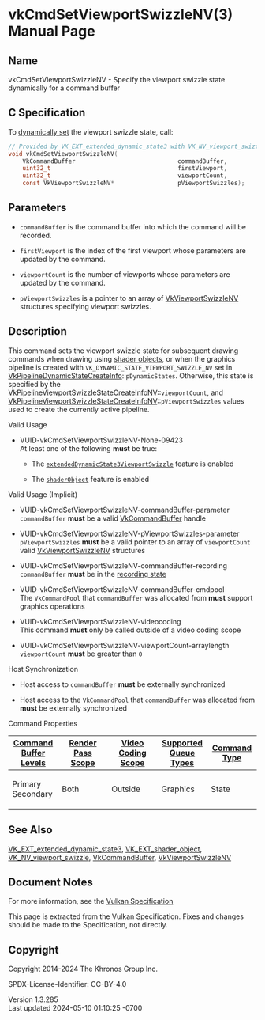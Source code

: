 # vkCmdSetViewportSwizzleNV(3) Manual Page

## Name

vkCmdSetViewportSwizzleNV - Specify the viewport swizzle state
dynamically for a command buffer



## <a href="#_c_specification" class="anchor"></a>C Specification

To <a
href="https://registry.khronos.org/vulkan/specs/1.3-extensions/html/vkspec.html#pipelines-dynamic-state"
target="_blank" rel="noopener">dynamically set</a> the viewport swizzle
state, call:

``` c
// Provided by VK_EXT_extended_dynamic_state3 with VK_NV_viewport_swizzle, VK_EXT_shader_object with VK_NV_viewport_swizzle
void vkCmdSetViewportSwizzleNV(
    VkCommandBuffer                             commandBuffer,
    uint32_t                                    firstViewport,
    uint32_t                                    viewportCount,
    const VkViewportSwizzleNV*                  pViewportSwizzles);
```

## <a href="#_parameters" class="anchor"></a>Parameters

- `commandBuffer` is the command buffer into which the command will be
  recorded.

- `firstViewport` is the index of the first viewport whose parameters
  are updated by the command.

- `viewportCount` is the number of viewports whose parameters are
  updated by the command.

- `pViewportSwizzles` is a pointer to an array of
  [VkViewportSwizzleNV](https://registry.khronos.org/vulkan/specs/1.3-extensions/man/html/VkViewportSwizzleNV.html) structures specifying
  viewport swizzles.

## <a href="#_description" class="anchor"></a>Description

This command sets the viewport swizzle state for subsequent drawing
commands when drawing using <a
href="https://registry.khronos.org/vulkan/specs/1.3-extensions/html/vkspec.html#shaders-objects"
target="_blank" rel="noopener">shader objects</a>, or when the graphics
pipeline is created with `VK_DYNAMIC_STATE_VIEWPORT_SWIZZLE_NV` set in
[VkPipelineDynamicStateCreateInfo](https://registry.khronos.org/vulkan/specs/1.3-extensions/man/html/VkPipelineDynamicStateCreateInfo.html)::`pDynamicStates`.
Otherwise, this state is specified by the
[VkPipelineViewportSwizzleStateCreateInfoNV](https://registry.khronos.org/vulkan/specs/1.3-extensions/man/html/VkPipelineViewportSwizzleStateCreateInfoNV.html)::`viewportCount`,
and
[VkPipelineViewportSwizzleStateCreateInfoNV](https://registry.khronos.org/vulkan/specs/1.3-extensions/man/html/VkPipelineViewportSwizzleStateCreateInfoNV.html)::`pViewportSwizzles`
values used to create the currently active pipeline.

Valid Usage

- <a href="#VUID-vkCmdSetViewportSwizzleNV-None-09423"
  id="VUID-vkCmdSetViewportSwizzleNV-None-09423"></a>
  VUID-vkCmdSetViewportSwizzleNV-None-09423  
  At least one of the following **must** be true:

  - The
    [`extendedDynamicState3ViewportSwizzle`](#features-extendedDynamicState3ViewportSwizzle)
    feature is enabled

  - The [`shaderObject`](#features-shaderObject) feature is enabled

Valid Usage (Implicit)

- <a href="#VUID-vkCmdSetViewportSwizzleNV-commandBuffer-parameter"
  id="VUID-vkCmdSetViewportSwizzleNV-commandBuffer-parameter"></a>
  VUID-vkCmdSetViewportSwizzleNV-commandBuffer-parameter  
  `commandBuffer` **must** be a valid
  [VkCommandBuffer](https://registry.khronos.org/vulkan/specs/1.3-extensions/man/html/VkCommandBuffer.html) handle

- <a href="#VUID-vkCmdSetViewportSwizzleNV-pViewportSwizzles-parameter"
  id="VUID-vkCmdSetViewportSwizzleNV-pViewportSwizzles-parameter"></a>
  VUID-vkCmdSetViewportSwizzleNV-pViewportSwizzles-parameter  
  `pViewportSwizzles` **must** be a valid pointer to an array of
  `viewportCount` valid [VkViewportSwizzleNV](https://registry.khronos.org/vulkan/specs/1.3-extensions/man/html/VkViewportSwizzleNV.html)
  structures

- <a href="#VUID-vkCmdSetViewportSwizzleNV-commandBuffer-recording"
  id="VUID-vkCmdSetViewportSwizzleNV-commandBuffer-recording"></a>
  VUID-vkCmdSetViewportSwizzleNV-commandBuffer-recording  
  `commandBuffer` **must** be in the [recording
  state](#commandbuffers-lifecycle)

- <a href="#VUID-vkCmdSetViewportSwizzleNV-commandBuffer-cmdpool"
  id="VUID-vkCmdSetViewportSwizzleNV-commandBuffer-cmdpool"></a>
  VUID-vkCmdSetViewportSwizzleNV-commandBuffer-cmdpool  
  The `VkCommandPool` that `commandBuffer` was allocated from **must**
  support graphics operations

- <a href="#VUID-vkCmdSetViewportSwizzleNV-videocoding"
  id="VUID-vkCmdSetViewportSwizzleNV-videocoding"></a>
  VUID-vkCmdSetViewportSwizzleNV-videocoding  
  This command **must** only be called outside of a video coding scope

- <a href="#VUID-vkCmdSetViewportSwizzleNV-viewportCount-arraylength"
  id="VUID-vkCmdSetViewportSwizzleNV-viewportCount-arraylength"></a>
  VUID-vkCmdSetViewportSwizzleNV-viewportCount-arraylength  
  `viewportCount` **must** be greater than `0`

Host Synchronization

- Host access to `commandBuffer` **must** be externally synchronized

- Host access to the `VkCommandPool` that `commandBuffer` was allocated
  from **must** be externally synchronized

Command Properties

<table class="tableblock frame-all grid-all stretch">
<colgroup>
<col style="width: 20%" />
<col style="width: 20%" />
<col style="width: 20%" />
<col style="width: 20%" />
<col style="width: 20%" />
</colgroup>
<thead>
<tr class="header">
<th class="tableblock halign-left valign-top"><a
href="#VkCommandBufferLevel">Command Buffer Levels</a></th>
<th class="tableblock halign-left valign-top"><a
href="#vkCmdBeginRenderPass">Render Pass Scope</a></th>
<th class="tableblock halign-left valign-top"><a
href="#vkCmdBeginVideoCodingKHR">Video Coding Scope</a></th>
<th class="tableblock halign-left valign-top"><a
href="#VkQueueFlagBits">Supported Queue Types</a></th>
<th class="tableblock halign-left valign-top"><a
href="#fundamentals-queueoperation-command-types">Command Type</a></th>
</tr>
</thead>
<tbody>
<tr class="odd">
<td class="tableblock halign-left valign-top"><p>Primary<br />
Secondary</p></td>
<td class="tableblock halign-left valign-top"><p>Both</p></td>
<td class="tableblock halign-left valign-top"><p>Outside</p></td>
<td class="tableblock halign-left valign-top"><p>Graphics</p></td>
<td class="tableblock halign-left valign-top"><p>State</p></td>
</tr>
</tbody>
</table>

## <a href="#_see_also" class="anchor"></a>See Also

[VK_EXT_extended_dynamic_state3](https://registry.khronos.org/vulkan/specs/1.3-extensions/man/html/VK_EXT_extended_dynamic_state3.html),
[VK_EXT_shader_object](https://registry.khronos.org/vulkan/specs/1.3-extensions/man/html/VK_EXT_shader_object.html),
[VK_NV_viewport_swizzle](https://registry.khronos.org/vulkan/specs/1.3-extensions/man/html/VK_NV_viewport_swizzle.html),
[VkCommandBuffer](https://registry.khronos.org/vulkan/specs/1.3-extensions/man/html/VkCommandBuffer.html),
[VkViewportSwizzleNV](https://registry.khronos.org/vulkan/specs/1.3-extensions/man/html/VkViewportSwizzleNV.html)

## <a href="#_document_notes" class="anchor"></a>Document Notes

For more information, see the <a
href="https://registry.khronos.org/vulkan/specs/1.3-extensions/html/vkspec.html#vkCmdSetViewportSwizzleNV"
target="_blank" rel="noopener">Vulkan Specification</a>

This page is extracted from the Vulkan Specification. Fixes and changes
should be made to the Specification, not directly.

## <a href="#_copyright" class="anchor"></a>Copyright

Copyright 2014-2024 The Khronos Group Inc.

SPDX-License-Identifier: CC-BY-4.0

Version 1.3.285  
Last updated 2024-05-10 01:10:25 -0700
